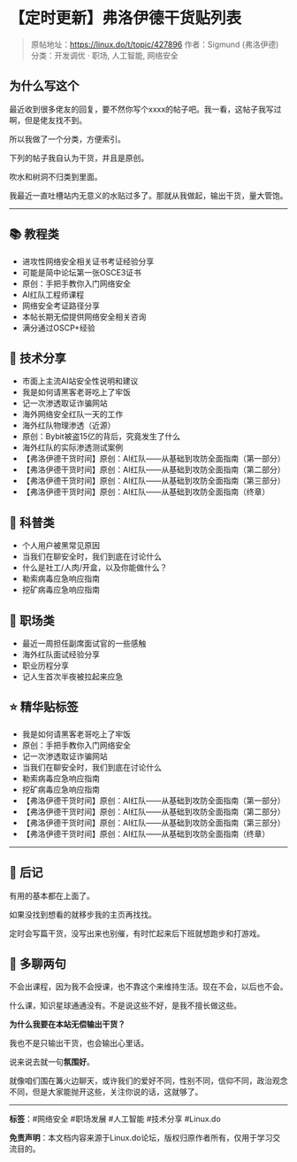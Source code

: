 # 【定时更新】弗洛伊德干货贴列表

> 原帖地址：https://linux.do/t/topic/427896
> 作者：Sigmund (弗洛伊德)
> 分类：开发调优 · 职场, 人工智能, 网络安全

## 为什么写这个

最近收到很多佬友的回复，要不然你写个xxxx的帖子吧。我一看，这帖子我写过啊，但是佬友找不到。

所以我做了一个分类，方便索引。

下列的帖子我自认为干货，并且是原创。

吹水和树洞不归类到里面。

我最近一直吐槽站内无意义的水贴过多了。那就从我做起，输出干货，量大管饱。

---

## 📚 教程类

- 进攻性网络安全相关证书考证经验分享
- 可能是简中论坛第一张OSCE3证书
- 原创：手把手教你入门网络安全
- AI红队工程师课程
- 网络安全考证路径分享
- 本帖长期无偿提供网络安全相关咨询
- 满分通过OSCP+经验

## 🔧 技术分享

- 市面上主流AI站安全性说明和建议
- 我是如何请黑客老哥吃上了牢饭
- 记一次渗透取证诈骗网站
- 海外网络安全红队一天的工作
- 海外红队物理渗透（近源）
- 原创：Bybit被盗15亿的背后，究竟发生了什么
- 海外红队的实际渗透测试案例
- 【弗洛伊德干货时间】原创：AI红队——从基础到攻防全面指南（第一部分）
- 【弗洛伊德干货时间】原创：AI红队——从基础到攻防全面指南（第二部分）
- 【弗洛伊德干货时间】原创：AI红队——从基础到攻防全面指南（第三部分）
- 【弗洛伊德干货时间】原创：AI红队——从基础到攻防全面指南（终章）

## 📖 科普类

- 个人用户被黑常见原因
- 当我们在聊安全时，我们到底在讨论什么
- 什么是社工/人肉/开盒，以及你能做什么？
- 勒索病毒应急响应指南
- 挖矿病毒应急响应指南

## 💼 职场类

- 最近一周担任副席面试官的一些感触
- 海外红队面试经验分享
- 职业历程分享
- 记人生首次半夜被拉起来应急

## ⭐ 精华贴标签

- 我是如何请黑客老哥吃上了牢饭
- 原创：手把手教你入门网络安全
- 记一次渗透取证诈骗网站
- 当我们在聊安全时，我们到底在讨论什么
- 勒索病毒应急响应指南
- 挖矿病毒应急响应指南
- 【弗洛伊德干货时间】原创：AI红队——从基础到攻防全面指南（第一部分）
- 【弗洛伊德干货时间】原创：AI红队——从基础到攻防全面指南（第二部分）
- 【弗洛伊德干货时间】原创：AI红队——从基础到攻防全面指南（第三部分）
- 【弗洛伊德干货时间】原创：AI红队——从基础到攻防全面指南（终章）

---

## 📝 后记

有用的基本都在上面了。

如果没找到想看的就移步我的主页再找找。

定时会写篇干货，没写出来也别催，有时忙起来后下班就想跑步和打游戏。

## 💭 多聊两句

不会出课程，因为我不会授课，也不靠这个来维持生活。现在不会，以后也不会。

什么课，知识星球通通没有。不是说这些不好，是我不擅长做这些。

**为什么我要在本站无偿输出干货？**

我也不是只输出干货，也会输出心里话。

说来说去就一句**氛围好**。

就像咱们围在篝火边聊天，或许我们的爱好不同，性别不同，信仰不同，政治观念不同，但是大家能抛开这些，关注你说的话，这就够了。

---

**标签**：#网络安全 #职场发展 #人工智能 #技术分享 #Linux.do

**免责声明**：本文档内容来源于Linux.do论坛，版权归原作者所有，仅用于学习交流目的。